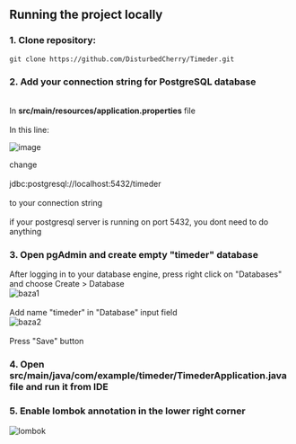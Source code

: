 ## Running the project locally

### 1. Clone repository: 
```
git clone https://github.com/DisturbedCherry/Timeder.git
```

### 2. Add your connection string for PostgreSQL database 
<br>
In <strong>src/main/resources/application.properties</strong> file 
<br>
<br>
In this line:

![image](https://github.com/DisturbedCherry/Timeder/assets/105653616/5490259f-c5b4-473d-a2f7-9f24bd874e20)

change 
<br><br> jdbc:postgresql://localhost:5432/timeder
<br><br> to your connection string
<br><br> if your postgresql server is running on port 5432, you dont need to do anything

### 3. Open pgAdmin and create empty "timeder" database 

After logging in to your database engine, press right click on "Databases" and choose Create > Database
<br>
![baza1](https://github.com/DisturbedCherry/Timeder/assets/105653616/2de0a07f-e745-40b7-b9c4-2ead58ec07db)
<br><br>
Add name "timeder" in "Database" input field
<br>
![baza2](https://github.com/DisturbedCherry/Timeder/assets/105653616/8aa390f0-f1b9-45cd-ba66-d50c352bceec)
<br><br> 
Press "Save" button

### 4. Open src/main/java/com/example/timeder/TimederApplication.java file and run it from IDE

### 5. Enable lombok annotation in the lower right corner
![lombok](https://github.com/DisturbedCherry/Timeder/assets/105653616/df93cbf5-8d56-473c-b6f8-179391aa5917)
